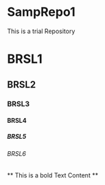# SampRepo1
This is a trial Repository
# BRSL1
## BRSL2
### BRSL3
#### BRSL4
##### BRSL5
###### BRSL6
** This is a bold Text Content **
